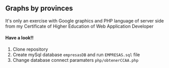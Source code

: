 ## Graphs by provinces

It's only an exercise with Google graphics and PHP language of server side from my Certificate of Higher Education of Web Application Developer

#### Have a look!!

1. Clone repository
2. Create mySql database `empresasDB` and run `EMPRESAS.sql` file
3. Change database connect paramaters `php/obtenerCCAA.php`
